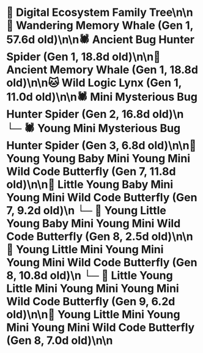 # 🌳 Digital Ecosystem Family Tree\n\n🐋 Wandering Memory Whale (Gen 1, 57.6d old)\n\n🕷️ Ancient Bug Hunter Spider (Gen 1, 18.8d old)\n\n🐋 Ancient Memory Whale (Gen 1, 18.8d old)\n\n🐱 Wild Logic Lynx (Gen 1, 11.0d old)\n\n🕷️ Mini Mysterious Bug Hunter Spider (Gen 2, 16.8d old)\n  └─ 🕷️ Young Mini Mysterious Bug Hunter Spider (Gen 3, 6.8d old)\n\n🦋 Young Young Baby Mini Young Mini Wild Code Butterfly (Gen 7, 11.8d old)\n\n🦋 Little Young Baby Mini Young Mini Wild Code Butterfly (Gen 7, 9.2d old)\n  └─ 🦋 Young Little Young Baby Mini Young Mini Wild Code Butterfly (Gen 8, 2.5d old)\n\n🦋 Young Little Mini Young Mini Young Mini Wild Code Butterfly (Gen 8, 10.8d old)\n  └─ 🦋 Little Young Little Mini Young Mini Young Mini Wild Code Butterfly (Gen 9, 6.2d old)\n\n🦋 Young Little Mini Young Mini Young Mini Wild Code Butterfly (Gen 8, 7.0d old)\n\n